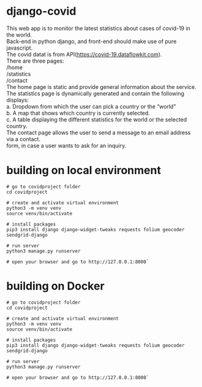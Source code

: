 # django-covid <br />
This web app is to monitor the latest statistics about cases of covid-19 in the world. <br />
Back-end in python django, and front-end should make use of pure javascript. <br />
The covid datat is from API(https://covid-19.dataflowkit.com). <br />
There are three pages: <br />
/home <br />
/statistics <br />
/contact <br />
The home page is static and provide general information about the service. <br />
The statistics page is dynamically generated and contain the following displays: <br />
a. Dropdown from which the user can pick a country or the “world” <br />
b. A map that shows which country is currently selected. <br />
c. A table displaying the different statistics for the world or the selected country.  <br />
The contact page allows the user to send a message to an email address via a contact. <br />
form, in case a user wants to ask for an inquiry. <br />


# building on local environment
    
    # go to covidproject folder
    cd covidproject
    
    # create and activate virtual environment
    python3 -m venv venv
    source venv/bin/activate
    
    # install packages
    pip3 install django django-widget-tweaks requests folium geocoder sendgrid-django
    
    # run server
    python3 manage.py runserver
    
    # open your browser and go to http://127.0.0.1:8000`

# building on Docker
    
    # go to covidproject folder
    cd covidproject
    
    # create and activate virtual environment
    python3 -m venv venv
    source venv/bin/activate
    
    # install packages
    pip3 install django django-widget-tweaks requests folium geocoder sendgrid-django
    
    # run server
    python3 manage.py runserver
    
    # open your browser and go to http://127.0.0.1:8000`
